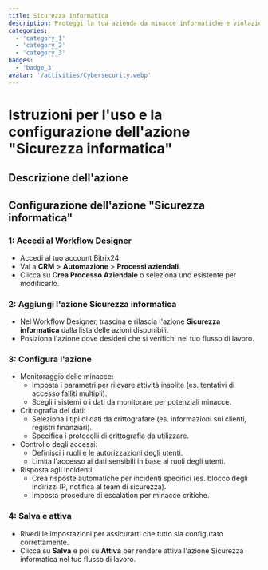 ```yaml
---
title: Sicurezza informatica
description: Proteggi la tua azienda da minacce informatiche e violazioni dei dati.
categories: 
  - 'category_1'
  - 'category_2'
  - 'category_3'
badges: 
  - 'badge_3'
avatar: '/activities/Cybersecurity.webp'
---
```

# Istruzioni per l'uso e la configurazione dell'azione "Sicurezza informatica"

## Descrizione dell'azione

## **Configurazione dell'azione "Sicurezza informatica"**

### 1: Accedi al Workflow Designer
- Accedi al tuo account Bitrix24.
- Vai a **CRM** > **Automazione** > **Processi aziendali**.
- Clicca su **Crea Processo Aziendale** o seleziona uno esistente per modificarlo.

### 2: Aggiungi l'azione Sicurezza informatica
- Nel Workflow Designer, trascina e rilascia l'azione **Sicurezza informatica** dalla lista delle azioni disponibili.
- Posiziona l'azione dove desideri che si verifichi nel tuo flusso di lavoro.

### 3: Configura l'azione
- Monitoraggio delle minacce:
  - Imposta i parametri per rilevare attività insolite (es. tentativi di accesso falliti multipli).
  - Scegli i sistemi o i dati da monitorare per potenziali minacce.
- Crittografia dei dati:
  - Seleziona i tipi di dati da crittografare (es. informazioni sui clienti, registri finanziari).
  - Specifica i protocolli di crittografia da utilizzare.
- Controllo degli accessi:
  - Definisci i ruoli e le autorizzazioni degli utenti.
  - Limita l'accesso ai dati sensibili in base ai ruoli degli utenti.
- Risposta agli incidenti:
  - Crea risposte automatiche per incidenti specifici (es. blocco degli indirizzi IP, notifica al team di sicurezza).
  - Imposta procedure di escalation per minacce critiche.

### 4: Salva e attiva
- Rivedi le impostazioni per assicurarti che tutto sia configurato correttamente.
- Clicca su **Salva** e poi su **Attiva** per rendere attiva l'azione Sicurezza informatica nel tuo flusso di lavoro.
